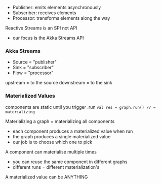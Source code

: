- Publisher: emits elements asynchronously
- Subscriber: receives elements
- Processor: transforms elements along the way

Reactive Streams is an SPI not API 
- our focus is the Akka Streams API



### Akka Streams

- Source = "publisher"
- Sink = "subscriber"
- Flow = "processor"

upstream = to the source
downstream = to the sink


### Materialized Values

components are static until you trigger .run
`val res = graph.run() // = materializing`

Materializing a graph = materializing all components
- each component produces a materialized value when run
- the graph produces a single materialized value
- our job is to choose which one to pick

A component can materialise multiple times
- you can reuse the same component in different graphs
- different runs = different materialization's 

A materialized value can be ANYTHING